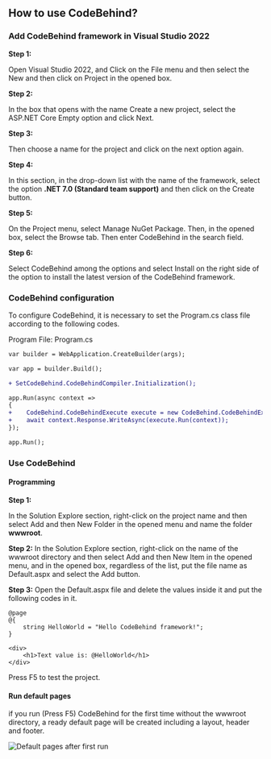 ## How to use CodeBehind?

### Add CodeBehind framework in Visual Studio 2022

**Step 1:**

Open Visual Studio 2022, and Click on the File menu and then select the New and then click on Project in the opened box.

**Step 2:**

In the box that opens with the name Create a new project, select the ASP.NET Core Empty option and click Next.

**Step 3:**

Then choose a name for the project and click on the next option again.

**Step 4:**

In this section, in the drop-down list with the name of the framework, select the option **.NET 7.0 (Standard team support)** and then click on the Create button.

**Step 5:**

On the Project menu, select Manage NuGet Package. Then, in the opened box, select the Browse tab. Then enter CodeBehind in the search field.

**Step 6:**

Select CodeBehind among the options and select Install on the right side of the option to install the latest version of the CodeBehind framework.

### CodeBehind configuration

To configure CodeBehind, it is necessary to set the Program.cs class file according to the following codes.

Program File: Program.cs
```diff
var builder = WebApplication.CreateBuilder(args);

var app = builder.Build();

+ SetCodeBehind.CodeBehindCompiler.Initialization();

app.Run(async context =>
{
+    CodeBehind.CodeBehindExecute execute = new CodeBehind.CodeBehindExecute();
+    await context.Response.WriteAsync(execute.Run(context));
});

app.Run();
```

### Use CodeBehind

#### Programming

**Step 1:**

In the Solution Explore section, right-click on the project name and then select Add and then New Folder in the opened menu and name the folder **wwwroot**.

**Step 2:**
In the Solution Explore section, right-click on the name of the wwwroot directory and then select Add and then New Item in the opened menu, and in the opened box, regardless of the list, put the file name as Default.aspx and select the Add button.

**Step 3:**
Open the Default.aspx file and delete the values inside it and put the following codes in it.

```cshtml
@page
@{
    string HelloWorld = "Hello CodeBehind framework!";
}

<div>
    <h1>Text value is: @HelloWorld</h1>
</div>
```

Press F5 to test the project.

#### Run default pages

if you run (Press F5) CodeBehind for the first time without the wwwroot directory, a ready default page will be created including a layout, header and footer.

![Default pages after first run](https://github.com/elanatframework/Code_behind/assets/111444759/8b3a5af9-b990-4b03-9b0f-ba6b7c981e2e)
